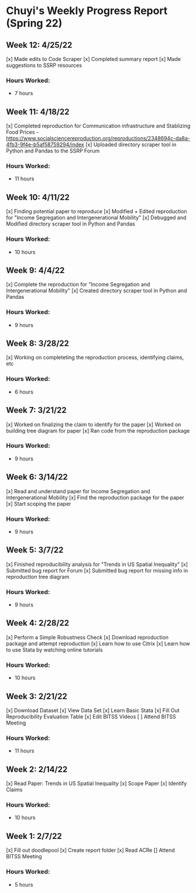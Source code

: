 # Chuyi's Weekly Progress Report (Spring 22)


## Week 12: 4/25/22
[x] Made edits to Code Scraper
[x] Completed summary report
[x] Made suggestions to SSRP resources
### Hours Worked:
- 7 hours

## Week 11: 4/18/22
[x] Completed reproduction for Communication infrastructure and Stablizing Food Prices - 
https://www.socialsciencereproduction.org/reproductions/2348694c-da8a-4fb3-9f4e-b5af58759294/index
[x] Uploaded directory scraper tool in Python and Pandas to the SSRP Forum
### Hours Worked:
- 11 hours


## Week 10: 4/11/22
[x] Finding potential paper to reproduce
[x] Modified + Edited reproduction for "Income Segregation and Intergenerational Mobility"
[x] Debugged and Modified directory scraper tool in Python and Pandas
### Hours Worked:
- 10 hours

## Week 9: 4/4/22
[x] Complete the reproduction for "Income Segregation and Intergenerational Mobility"
[x] Created directory scraper tool in Python and Pandas
### Hours Worked:
- 9 hours

## Week 8: 3/28/22
[x] Working on completeting the reproduction process, identifying claims, etc
### Hours Worked:
- 6 hours

## Week 7: 3/21/22
[x] Worked on finalizing the claim to identify for the paper
[x] Worked on building tree diagram for paper
[x] Ran code from the reproduction package
### Hours Worked:
- 9 hours

## Week 6: 3/14/22
[x] Read and understand paper for Income Segregation and Intergenerational Mobility
[x] Find the reproduction package for the paper
[x] Start scoping the paper
### Hours Worked:
- 9 hours

## Week 5: 3/7/22
[x] Finished reproducibility analysis for "Trends in US Spatial Inequality"
[x] Submitted bug report for Forum
[x] Submitted bug report for missing info in reproduction tree diagram
### Hours Worked:
- 9 hours

## Week 4: 2/28/22
[x] Perform a Simple Robustness Check
[x] Download reproduction package and attempt reproduction
[x] Learn how to use Citrix
[x] Learn how to use Stata by watching online tutorials
### Hours Worked:
- 10 hours

## Week 3: 2/21/22
[x] Download Dataset
[x] View Data Set
[x] Learn Basic Stata
[x] Fill Out Reproducibility Evaluation Table
[x] Edit BITSS Videos
[ ] Attend BITSS Meeting
### Hours Worked:
- 11 hours

## Week 2: 2/14/22
[x] Read Paper: Trends in US Spatial Inequality
[x] Scope Paper
[x] Identify Claims
### Hours Worked:
- 10 hours

## Week 1: 2/7/22
[x] Fill out doodlepool
[x] Create report folder
[x] Read ACRe
[] Attend BITSS Meeting
### Hours Worked:
- 5 hours


